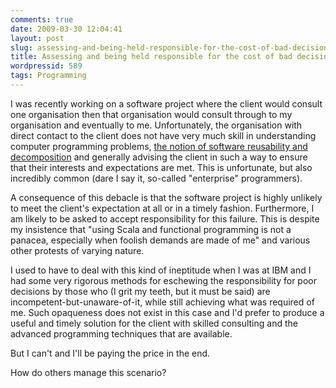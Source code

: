```yaml
---
comments: true
date: 2009-03-30 12:04:41
layout: post
slug: assessing-and-being-held-responsible-for-the-cost-of-bad-decisions
title: Assessing and being held responsible for the cost of bad decisions
wordpressid: 589
tags: Programming
---
```


I was recently working on a software project where the client would consult one organisation then that organisation would consult through to my organisation and eventually to me. Unfortunately, the organisation with direct contact to the client does not have very much skill in understanding computer programming problems, [the notion of software reusability and decomposition](http://blog.tmorris.net/why-functional-programming-matters-in-short-prose/) and generally advising the client in such a way to ensure that their interests and expectations are met. This is unfortunate, but also incredibly common (dare I say it, so-called "enterprise" programmers).

A consequence of this debacle is that the software project is highly unlikely to meet the client's expectation at all or in a timely fashion. Furthermore, I am likely to be asked to accept responsibility for this failure. This is despite my insistence that "using Scala and functional programming is not a panacea, especially when foolish demands are made of me" and various other protests of varying nature.

I used to have to deal with this kind of ineptitude when I was at IBM and I had some very rigorous methods for eschewing the responsibility for poor decisions by those who (I grit my teeth, but it must be said) are incompetent-but-unaware-of-it, while still achieving what was required of me. Such opaqueness does not exist in this case and I'd prefer to produce a useful and timely solution for the client with skilled consulting and the advanced programming techniques that are available.

But I can't and I'll be paying the price in the end.

How do others manage this scenario?
